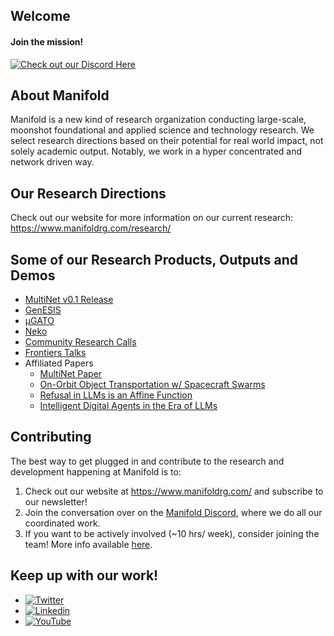 ## Welcome

#### Join the mission!
[![Check out our Discord Here](https://dcbadge.vercel.app/api/server/a8uDbxzEbM)](https://discord.gg/a8uDbxzEbM)

## About Manifold
Manifold is a new kind of research organization conducting large-scale, moonshot foundational and applied science and technology research. We select research directions based on their potential for real world impact, not solely academic output. Notably, we work in a hyper concentrated and network driven way.

## Our Research Directions
Check out our website for more information on our current research:
https://www.manifoldrg.com/research/

## Some of our Research Products, Outputs and Demos
- [MultiNet v0.1 Release](https://multinet.ai/static/pages/Multinetv01.html)
- [GenESIS](https://github.com/ManifoldRG/MultiNet/tree/main/src/modules)
- [μGATO](https://github.com/eihli/mugato)
- [Neko](https://github.com/ManifoldRG/NEKO)
- [Community Research Calls](https://www.youtube.com/playlist?list=PL98MPRQMUunCyJsLXYY5m9ScmAfua0olk)
- [Frontiers Talks](https://www.youtube.com/playlist?list=PL98MPRQMUunCV-dJPWlBnZaMdvioTrr93)
- Affiliated Papers
    - [MultiNet Paper](https://arxiv.org/abs/2411.05821)
    - [On-Orbit Object Transportation w/ Spacecraft Swarms](https://arc.aiaa.org/doi/abs/10.2514/6.2025-0405 )
    - [Refusal in LLMs is an Affine Function](https://arxiv.org/abs/2411.09003)
    - [Intelligent Digital Agents in the Era of LLMs](https://osf.io/preprints/osf/f75wz_v1)

## Contributing
The best way to get plugged in and contribute to the research and development happening at Manifold is to:
1. Check out our website at https://www.manifoldrg.com/ and subscribe to our newsletter! 
2. Join the conversation over on the [Manifold Discord](https://discord.gg/a8uDbxzEbM), where we do all our coordinated work.
3. If you want to be actively involved (~10 hrs/ week), consider joining the team! More info available [here](https://www.manifoldrg.com/opportunities/).
 
## Keep up with our work!
 - [![Twitter](https://img.shields.io/twitter/url/https/twitter.com/ManifoldRG.svg?style=social&label=Follow%20%40ManifoldRG)](https://twitter.com/ManifoldRG)
 - [![Linkedin](https://img.shields.io/badge/LinkedIn-0077B5?style=for-the-badge&logo=linkedin&logoColor=white)](https://www.linkedin.com/company/manifold-research-group/)
 - [![YouTube](https://img.shields.io/badge/YouTube-red)](https://www.youtube.com/@ManifoldResearch)
